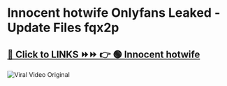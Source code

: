 
 # Innocent hotwife Onlyfans Leaked - Update Files fqx2p

## <h2><a href="https://clipsfans.com/Innocent_hotwife&ref=git">🔗 Click to LINKS ⏩⏩ 👉 🟢 Innocent hotwife </a></h2>

<a href="https://clipsfans.com/Innocent_hotwife&ref=git" rel="nofollow" data-target="animated-image.originalLink"><img src="https://i.ibb.co.com/xMMVF88/686577567.gif" alt="Viral Video Original" style="max-width: 100%; display: inline-block;" data-target="animated-image.originalImage"></a>

